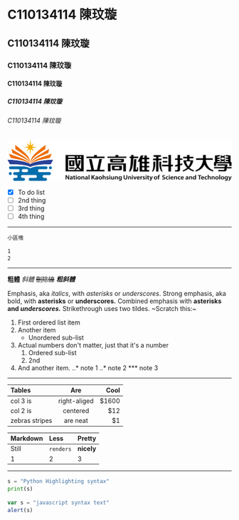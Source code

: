 # C110134114 陳玟璇
## C110134114 陳玟璇
### C110134114 陳玟璇
#### C110134114 陳玟璇
##### C110134114 陳玟璇
###### C110134114 陳玟璇
![NKUST](nkust.png "高科大")
- [x] To do list
- [ ] 2nd thing
- [ ] 3rd thing
- [ ] 4th thing
- - -
`小區塊`
```big zone
1
2
```
- - -
**粗體**
*斜體*
~~刪除線~~
***粗斜體***

Emphasis, aka *italics*, with *asterisks* or *underscores*.
Strong emphasis, aka bold, with **asterisks** or **underscores.**
Combined emphasis with **asterisks and *underscores.***
Strikethrough uses two tildes. ~Scratch this:~

1. First ordered list item
2. Another item
   * Unordered sub-list
3. Actual numbers don't matter, just that it's a number
   1. Ordered sub-list
   2. 2nd
4. And another item.
   ..* note 1
   ..* note 2
   *** note 3
- - -
|**Tables**|**Are**|**Cool**|
|:---------|:----------:|-------:|
|col 3 is  |right-aliged|   $1600|
|col 2 is  |  centered  |     $12|
|zebras stripes|are neat|      $1|

|**Markdown**|**Less**|**Pretty**|
|:-----------|:-------|:---------|
|Still  |`renders`| **nicely**|
|1      |    2    |          3|
- - -
```python
s = "Python Highlighting syntax"
print(s)
```

```js
var s = "javascript syntax text"
alert(s)
```
